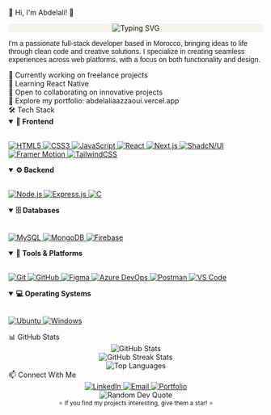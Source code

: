 💫 Hi, I'm Abdelali! 👋
<div align="center" style="background-color: #F7F4E9;"> <img src="https://readme-typing-svg.herokuapp.com?font=Poppins&weight=600&size=22&pause=1000&color=A08B7F&center=true&vCenter=true&random=false&width=435&lines=Full-Stack+Developer;Web+Application+Developer;Always+Learning+New+Technologies" alt="Typing SVG" /> </div> <p style="font-family: 'Poppins', sans-serif;">I'm a passionate full-stack developer based in Morocco, bringing ideas to life through clean code and creative solutions. I specialize in creating seamless experiences across web platforms, with a focus on both functionality and design.</p>
🔭 Currently working on freelance projects <br>
🌱 Learning React Native <br>
👯 Open to collaborating on innovative projects <br>
💼 Explore my portfolio: abdelaliaazzaoui.vercel.app <br>
🛠️ Tech Stack <br>
<details open> <summary><b>🎨 Frontend</b></summary> <br> <p align="left"> <a href="https://developer.mozilla.org/en-US/docs/Web/HTML" target="_blank"> <img src="https://img.shields.io/badge/HTML5-%23E34F26.svg?style=for-the-badge&logo=html5&logoColor=white" alt="HTML5"/> </a> <a href="https://developer.mozilla.org/en-US/docs/Web/CSS" target="_blank"> <img src="https://img.shields.io/badge/CSS3-%231572B6.svg?style=for-the-badge&logo=css3&logoColor=white" alt="CSS3"/> </a> <a href="https://developer.mozilla.org/en-US/docs/Web/JavaScript" target="_blank"> <img src="https://img.shields.io/badge/JavaScript-%23323330.svg?style=for-the-badge&logo=javascript&logoColor=%23F7DF1E" alt="JavaScript"/> </a> <a href="https://reactjs.org/" target="_blank"> <img src="https://img.shields.io/badge/React-%2320232a.svg?style=for-the-badge&logo=react&logoColor=%2361DAFB" alt="React"/> </a> <a href="https://nextjs.org/" target="_blank"> <img src="https://img.shields.io/badge/Next.js-%23000000.svg?style=for-the-badge&logo=next.js&logoColor=white" alt="Next.js"/> </a> <a href="https://ui.shadcn.com/" target="_blank"> <img src="https://img.shields.io/badge/ShadcN/UI-%23000000.svg?style=for-the-badge&logo=shadcnui&logoColor=white" alt="ShadcN/UI"/> </a> <a href="https://www.framer.com/motion/" target="_blank"> <img src="https://img.shields.io/badge/Framer_Motion-%230055FF.svg?style=for-the-badge&logo=framer&logoColor=white" alt="Framer Motion"/> </a> <a href="https://tailwindcss.com/" target="_blank"> <img src="https://img.shields.io/badge/Tailwind_CSS-%2338B2AC.svg?style=for-the-badge&logo=tailwind-css&logoColor=white" alt="TailwindCSS"/> </a> </p> </details> <details open> <summary><b>⚙️ Backend</b></summary> <br> <p align="left"> <a href="https://nodejs.org/" target="_blank"> <img src="https://img.shields.io/badge/Node.js-%23339933.svg?style=for-the-badge&logo=nodedotjs&logoColor=white" alt="Node.js"/> </a> <a href="https://expressjs.com/" target="_blank"> <img src="https://img.shields.io/badge/Express.js-%23404d59.svg?style=for-the-badge&logo=express&logoColor=%2361DAFB" alt="Express.js"/> </a> <a href="https://www.cprogramming.com/" target="_blank"> <img src="https://img.shields.io/badge/C-%2300599C.svg?style=for-the-badge&logo=c&logoColor=white" alt="C"/> </a> </p> </details> <details open> <summary><b>🗄️ Databases</b></summary> <br> <p align="left"> <a href="https://www.mysql.com/" target="_blank"> <img src="https://img.shields.io/badge/MySQL-%2300000f.svg?style=for-the-badge&logo=mysql&logoColor=white" alt="MySQL"/> </a> <a href="https://www.mongodb.com/" target="_blank"> <img src="https://img.shields.io/badge/MongoDB-%234ea94b.svg?style=for-the-badge&logo=mongodb&logoColor=white" alt="MongoDB"/> </a> <a href="https://firebase.google.com/" target="_blank"> <img src="https://img.shields.io/badge/Firebase-%23FFCA28.svg?style=for-the-badge&logo=firebase&logoColor=black" alt="Firebase"/> </a> </p> </details> <details open> <summary><b>🧰 Tools & Platforms</b></summary> <br> <p align="left"> <a href="https://git-scm.com/" target="_blank"> <img src="https://img.shields.io/badge/Git-%23F05032.svg?style=for-the-badge&logo=git&logoColor=white" alt="Git"/> </a> <a href="https://github.com/" target="_blank"> <img src="https://img.shields.io/badge/GitHub-%23121011.svg?style=for-the-badge&logo=github&logoColor=white" alt="GitHub"/> </a> <a href="https://www.figma.com/" target="_blank"> <img src="https://img.shields.io/badge/Figma-%23F24E1E.svg?style=for-the-badge&logo=figma&logoColor=white" alt="Figma"/> </a> <a href="https://azure.microsoft.com/en-us/services/devops/" target="_blank"> <img src="https://img.shields.io/badge/Azure_DevOps-%230078D7.svg?style=for-the-badge&logo=azure-devops&logoColor=white" alt="Azure DevOps"/> </a> <a href="https://www.postman.com/" target="_blank"> <img src="https://img.shields.io/badge/Postman-FF6C37?style=for-the-badge&logo=postman&logoColor=white" alt="Postman"/> </a> <a href="https://code.visualstudio.com/" target="_blank"> <img src="https://img.shields.io/badge/VS_Code-%23007ACC.svg?style=for-the-badge&logo=visual-studio-code&logoColor=white" alt="VS Code"/> </a> </p> </details>
<details open> <summary><b>💻 Operating Systems</b></summary> <br> <p align="left"> <a href="https://ubuntu.com/" target="_blank"> <img src="https://img.shields.io/badge/Ubuntu-%23E95420.svg?style=for-the-badge&logo=ubuntu&logoColor=white" alt="Ubuntu"/> </a> <a href="https://www.microsoft.com/windows" target="_blank"> <img src="https://img.shields.io/badge/Windows-%230078D6.svg?style=for-the-badge&logo=windows&logoColor=white" alt="Windows"/> </a> </p> </details>
📊 GitHub Stats
<div align="center"> <img src="https://github-readme-stats.vercel.app/api?username=AbdelaliAAZZ&theme=graywhite&bg_color=F7F4E9&text_color=000000&hide_border=true&include_all_commits=false&count_private=true" alt="GitHub Stats" /> <br/> <img src="https://github-readme-streak-stats.herokuapp.com/?user=AbdelaliAAZZ&background=F7F4E9&stroke=000000&ring=A08B7F&fire=A08B7F&currStreakNum=000000&sideNums=000000&currStreakLabel=A08B7F&sideLabels=A08B7F&dates=000000&hide_border=true" alt="GitHub Streak Stats" /> <br/> <img src="https://github-readme-stats.vercel.app/api/top-langs/?username=AbdelaliAAZZ&theme=graywhite&bg_color=F7F4E9&text_color=000000&hide_border=true&include_all_commits=false&count_private=true&layout=compact" alt="Top Languages" /> </div>
📫 Connect With Me
<div align="center"> <a href="https://linkedin.com/in/AbdelaliAazzaoui" target="_blank"> <img src="https://img.shields.io/badge/LinkedIn-%23A08B7F.svg?style=for-the-badge&logo=linkedin&logoColor=white&fontFamily=Poppins" alt="LinkedIn" /> </a> <a href="mailto:contact@abdelaliaazzaoui.vercel.app" target="_blank"> <img src="https://img.shields.io/badge/Email-%23A08B7F.svg?style=for-the-badge&logo=gmail&logoColor=white&fontFamily=Poppins" alt="Email" /> </a> <a href="https://abdelaliaazzaoui.vercel.app" target="_blank"> <img src="https://img.shields.io/badge/Portfolio-%23A08B7F.svg?style=for-the-badge&logo=vercel&logoColor=white&fontFamily=Poppins" alt="Portfolio" /> </a> </div> <div align="center"> <img src="https://quotes-github-readme.vercel.app/api?type=horizontal&theme=light" alt="Random Dev Quote" /> </div>
<div align="center"> <sub>⭐ If you find my projects interesting, give them a star! ⭐</sub> </div>

